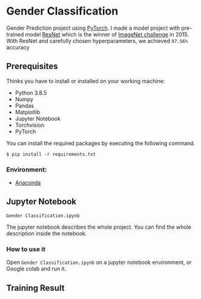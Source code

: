 # Gender Classification

Gender Prediction project using [PyTorch](https://pytorch.org/). I made a model project with pre-trained model [ResNet](https://arxiv.org/abs/1512.03385) which is the winner of [ImageNet challenge](http://www.image-net.org/challenges/LSVRC/) in 2015. 
With ResNet and carefully chosen hyperparameters, we achieved `97.56%` accuracy

## Prerequisites

Thinks you have to install or installed on your working machine:

- Python 3.8.5
- Numpy 
- Pandas 
- Matplotlib 
- Jupyter Notebook
- Torchvision 
- PyTorch 

You can install the required packages by executing the following command.

`$ pip install -r requirements.txt`
### Environment:
 - [Anaconda](https://www.anaconda.com/products/individual)

## Jupyter Notebook

`Gender Classification.ipynb`

The jupyter notebook describes the whole project. You can find the whole description inside the notebook.

### How to use it 
Open `Gender Classification.ipynb` on a jupyter notebook environment, or Google colab and run it.

## Training Result



